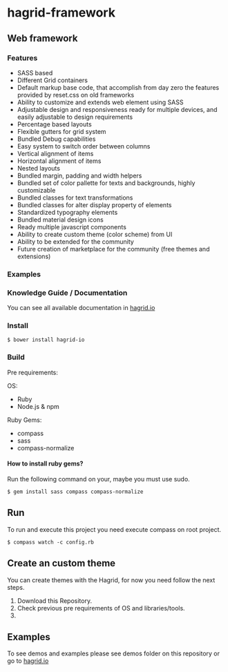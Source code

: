 # hagrid-framework

## Web framework

### Features

- SASS based
- Different Grid containers
- Default markup base code, that accomplish from day zero the features provided by reset.css on old frameworks
- Ability to customize and extends web element using SASS
- Adjustable design and responsiveness ready for multiple devices, and easily adjustable to design requirements
- Percentage based layouts
- Flexible gutters for grid system
- Bundled Debug capabilities
- Easy system to switch order between columns
- Vertical alignment of items
- Horizontal alignment of items
- Nested layouts
- Bundled margin, padding and width helpers
- Bundled set of color pallette for texts and backgrounds, highly customizable
- Bundled classes for text transformations
- Bundled classes for alter display property of elements
- Standardized typography elements
- Bundled material design icons
- Ready multiple javascript components
- Ability to create custom theme (color scheme) from UI
- Ability to be extended for the community
- Future creation of marketplace for the community (free themes and extensions)

### Examples


### Knowledge Guide / Documentation
You can see all available documentation in [hagrid.io][1]

### Install

```
$ bower install hagrid-io
```

### Build

 Pre requirements:

OS:

- Ruby
- Node.js & npm

Ruby Gems:

- compass
- sass
- compass-normalize

#### How to install ruby gems?
Run the following command on your, maybe you must use sudo.

```
$ gem install sass compass compass-normalize
```

## Run

To run and execute this project you need execute compass on root project.

```
$ compass watch -c config.rb
```

## Create an custom theme

You can create themes with the Hagrid, for now you need follow the next steps.

1. Download this Repository.
2. Check previous pre requirements of OS and libraries/tools.
3. 



## Examples

To see demos and examples please see demos folder on this repository or go to [hagrid.io][1]


[1]: http://hagrid.io/ 